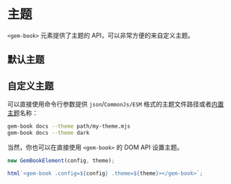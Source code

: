 # 主题

`<gem-book>` 元素提供了主题的 API，可以非常方便的来自定义主题。

## 默认主题

<gbp-raw src="src/element/helper/default-theme.ts"></gbp-raw>

## 自定义主题

可以直接使用命令行参数提供 `json`/`CommonJs/ESM` 格式的主题文件路径或者[内置主题](https://github.com/mantou132/gem/tree/master/packages/gem-book/themes)名称：

```bash
gem-book docs --theme path/my-theme.mjs
gem-book docs --theme dark
```

当然，你也可以在直接使用 `<gem-book>` 的 DOM API 设置主题。

<gbp-code-group>

```js DOM
new GemBookElement(config, theme);
```

```js Lit
html`<gem-book .config=${config} .theme=${theme}></gem-book>`;
```

</gbp-code-group>
